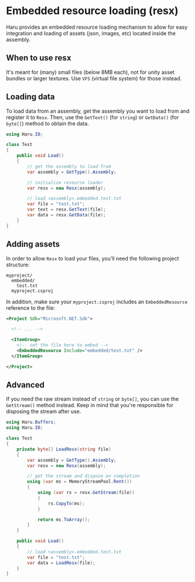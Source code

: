 # Embedded resource loading (resx)

Haru provides an embedded resource loading mechanism to allow for easy
integration and loading of assets (json, images, etc) located inside the
assembly.

## When to use resx

It's meant for (many) small files (below 8MB each), not for unity asset bundles
or larger textures. Use `VFS` (virtual file system) for those instead.

## Loading data

To load data from an assembly, get the assembly you want to load from and
register it to `Resx`. Then, use the `GetText()` (for `string`) or `GetData()`
(for `byte[]`) method to obtain the data.

```cs
using Haru.IO;

class Test
{
    public void Load()
    {
        // get the assembly to load from
        var assembly = GetType().Assembly;

        // initialize resource loader
        var resx = new Resx(assembly);

        // load <assembly>.embedded.test.txt
        var file = "test.txt";
        var text = resx.GetText(file);
        var data = resx.GetData(file);
    }
}
```

## Adding assets

In order to allow `Resx` to load your files, you'll need the following project
structure:

```
myproject/
  embedded/
    test.txt
  myproject.csproj
```

In addition, make sure your `myproject.csproj` includes an `EmbeddedResource`
reference to the file:

```xml
<Project Sdk="Microsoft.NET.Sdk">

  <!-- ... -->

  <ItemGroup>
    <!-- set the file here to embed -->
    <EmbeddedResource Include="embedded/test.txt" />
  </ItemGroup>

</Project>

```

## Advanced

If you need the raw stream instead of `string` or `byte[]`, you can use the
`GetStream()` method instead. Keep in mind that you're responsible for
disposing the stream after use.

```cs
using Haru.Buffers;
using Haru.IO;

class Test
{
    private byte[] LoadResx(string file)
    {
        var assembly = GetType().Assembly;
        var resx = new Resx(assembly);

        // get the stream and dispose on completion
        using (var ms = MemoryStreamPool.Rent())
        {
            using (var rs = resx.GetStream(file))
            {
                rs.CopyTo(ms);
            }

            return ms.ToArray();
        }
    }

    public void Load()
    {
        // load <assembly>.embedded.test.txt
        var file = "test.txt";
        var data = LoadResx(file);
    }
}
```
